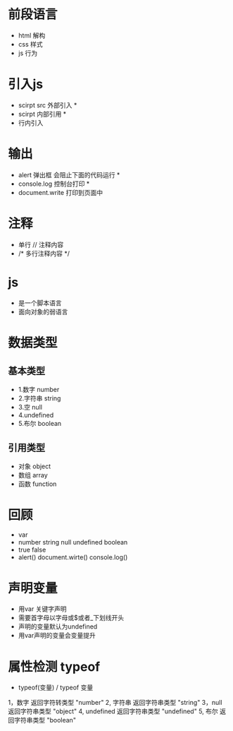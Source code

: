 # 前段语言
- html  解构
- css   样式
- js    行为

# 引入js
- scirpt src 外部引入 *
- scirpt 内部引用 *
- 行内引入

# 输出
- alert    弹出框 会阻止下面的代码运行 *
- console.log   控制台打印 *
- document.write   打印到页面中

# 注释
-  单行  //  注释内容
-  /*  多行注释内容   */


# js
- 是一个脚本语言
- 面向对象的弱语言

# 数据类型
## 基本类型

- 1.数字 number
- 2.字符串 string
- 3.空 null
- 4.undefined
- 5.布尔 boolean

## 引用类型
- 对象 object
- 数组 array
- 函数 function

# 回顾
- var 
- number string null undefined boolean 
- true false 
- alert() document.wirte()  console.log()

# 声明变量
- 用var 关键字声明
- 需要首字母以字母或$或者_下划线开头
- 声明的变量默认为undefined
- 用var声明的变量会变量提升

# 属性检测 typeof  
- typeof(变量)  /  typeof 变量

1，数字   返回字符转类型 "number"
2, 字符串    返回字符串类型  "string"
3，null  返回字符串类型  "object"
4, undefined  返回字符串类型 "undefined"
5, 布尔  返回字符串类型  "boolean"